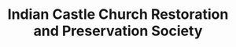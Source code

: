 ---
layout: repo
title: "Indian Castle Church Restoration and Preservation Society"
id: 21154
permalink: repos/21154/
---